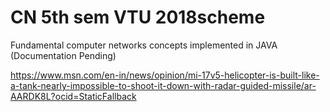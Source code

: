# CN 5th sem VTU 2018scheme
 Fundamental computer networks concepts implemented in JAVA
(Documentation Pending)

https://www.msn.com/en-in/news/opinion/mi-17v5-helicopter-is-built-like-a-tank-nearly-impossible-to-shoot-it-down-with-radar-guided-missile/ar-AARDK8L?ocid=StaticFallback
